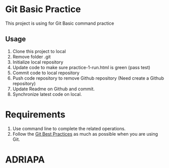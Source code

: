 # Git Basic Practice

This project is using for Git Basic command practice

## Usage

1. Clone this project to local
2. Remove folder .git
3. Initialize local repository
4. Update code to make sure practice-1-run.html is green (pass test)
5. Commit code to local repository
6. Push code repository to remove Github repository (Need create a Github repository)
7. Update Readme on Github and commit.
8. Synchronize latest code on local.

# Requirements

1. Use command line to complete the related operations.
2. Follow the [Git Best Practices](https://github.com/iamcoach/git) as much as possible when you are using Git.

# ADRIAPA
